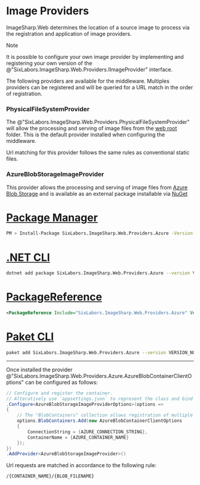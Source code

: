 # Image Providers

ImageSharp.Web determines the location of a source image to process via the registration and application of image providers. 
  
>[!NOTE]
>It is possible to configure your own image provider by implementing and registering your own version of the @"SixLabors.ImageSharp.Web.Providers.IImageProvider" interface.

The following providers are available for the middleware. Multiples providers can be registered and will be queried for a URL match in the order of registration.

### PhysicalFileSystemProvider

The @"SixLabors.ImageSharp.Web.Providers.PhysicalFileSystemProvider" will allow the processing and serving of image files from the [web root](https://docs.microsoft.com/en-us/aspnet/core/fundamentals/?view=aspnetcore-3.1&tabs=macos#web-root) folder. This is the default provider installed when configuring the middleware.  
  
Url matching for this provider follows the same rules as conventional static files.

### AzureBlobStorageImageProvider  
  
This provider allows the processing and serving of image files from [Azure Blob Storage](https://docs.microsoft.com/en-us/azure/storage/blobs/) and is available as an external package installable via [NuGet](https://www.nuget.org/packages/SixLabors.ImageSharp.Web.Providers.Azure)

# [Package Manager](#tab/tabid-1)

```bash
PM > Install-Package SixLabors.ImageSharp.Web.Providers.Azure -Version VERSION_NUMBER
```

# [.NET CLI](#tab/tabid-2)

```bash
dotnet add package SixLabors.ImageSharp.Web.Providers.Azure --version VERSION_NUMBER
```

# [PackageReference](#tab/tabid-3)

```xml
<PackageReference Include="SixLabors.ImageSharp.Web.Providers.Azure" Version="VERSION_NUMBER" />
```

# [Paket CLI](#tab/tabid-4)

```bash
paket add SixLabors.ImageSharp.Web.Providers.Azure --version VERSION_NUMBER
```

***

Once installed the provider @"SixLabors.ImageSharp.Web.Providers.Azure.AzureBlobContainerClientOptions" can be configured as follows:


```c#  
// Configure and register the container.  
// Alteratively use `appsettings.json` to represent the class and bind those settings.
.Configure<AzureBlobStorageImageProviderOptions>(options =>
{
    // The "BlobContainers" collection allows registration of multiple containers.
    options.BlobContainers.Add(new AzureBlobContainerClientOptions
    {
        ConnectionString = {AZURE_CONNECTION_STRING},
        ContainerName = {AZURE_CONTAINER_NAME}
    });
})
.AddProvider<AzureBlobStorageImageProvider>()
```

Url requests are matched in accordance to the following rule:  
  
```bash
/{CONTAINER_NAME}/{BLOB_FILENAME} 
```
